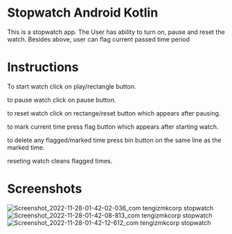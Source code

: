 # Stopwatch Android Kotlin
This is a stopwatch app.
The User has ability to turn on, pause and reset the watch.
Besides above, user can flag current passed time period

# Instructions
To start watch click on play/rectangle button.

to pause watch click on pause button.

to reset watch click on rectange/reset button which appears after pausing.

to mark current time press flag button which appears after starting watch.

to delete any flagged/marked time press bin button on the same line as the marked time.

reseting watch cleans flagged times.

# Screenshots 
![Screenshot_2022-11-28-01-42-02-036_com tengizmkcorp stopwatch](https://user-images.githubusercontent.com/85778941/204161459-452e1356-e563-4372-bf6d-b14a585e1834.jpg)
![Screenshot_2022-11-28-01-42-08-813_com tengizmkcorp stopwatch](https://user-images.githubusercontent.com/85778941/204161467-f685442b-b63c-4d64-a0a0-e4da864056aa.jpg)
![Screenshot_2022-11-28-01-42-12-612_com tengizmkcorp stopwatch](https://user-images.githubusercontent.com/85778941/204161470-72b05cec-0e54-49a7-9b54-98e04c75bbd3.jpg)
